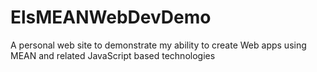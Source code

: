 # ElsMEANWebDevDemo
A personal web site to demonstrate my ability to create Web apps using MEAN and related JavaScript based technologies
